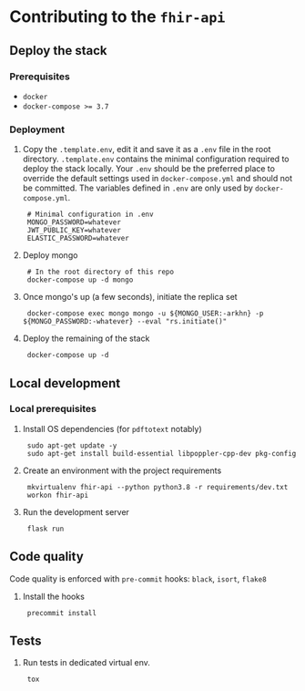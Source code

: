 # Contributing to the `fhir-api`

## Deploy the stack

### Prerequisites

* `docker`
* `docker-compose >= 3.7`

### Deployment

1. Copy the `.template.env`, edit it and save it as a `.env` file in the root directory. `.template.env` contains the minimal configuration required to deploy the stack locally. Your `.env` should be the preferred place to override the default settings used in `docker-compose.yml` and should not be committed. The variables defined in `.env` are only used by `docker-compose.yml`.

        # Minimal configuration in .env
        MONGO_PASSWORD=whatever
        JWT_PUBLIC_KEY=whatever
        ELASTIC_PASSWORD=whatever

2. Deploy mongo

        # In the root directory of this repo
        docker-compose up -d mongo

3. Once mongo's up (a few seconds), initiate the replica set

        docker-compose exec mongo mongo -u ${MONGO_USER:-arkhn} -p ${MONGO_PASSWORD:-whatever} --eval "rs.initiate()"

4. Deploy the remaining of the stack

        docker-compose up -d

## Local development

### Local prerequisites

1. Install OS dependencies (for `pdftotext` notably)

        sudo apt-get update -y
        sudo apt-get install build-essential libpoppler-cpp-dev pkg-config

2. Create an environment with the project requirements

        mkvirtualenv fhir-api --python python3.8 -r requirements/dev.txt
        workon fhir-api

3. Run the development server

        flask run

## Code quality

Code quality is enforced with `pre-commit` hooks: `black`, `isort`, `flake8`

1. Install the hooks

        precommit install

## Tests

1. Run tests in dedicated virtual env.

        tox
